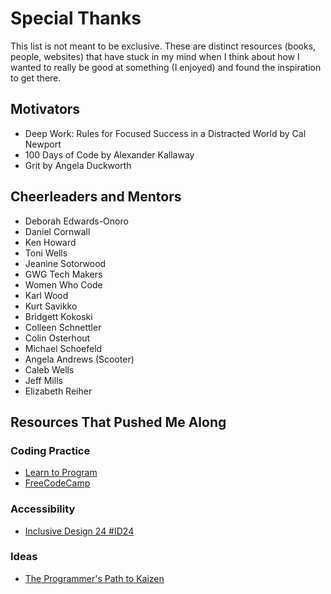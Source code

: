 # Special Thanks
This list is not meant to be exclusive. These are distinct resources (books, people, websites) that have stuck in my mind when I think about how I wanted to really be good at something (I enjoyed) and found the inspiration to get there.

## Motivators
- Deep Work: Rules for Focused Success in a Distracted World by Cal Newport
- 100 Days of Code by Alexander Kallaway
- Grit by Angela Duckworth

## Cheerleaders and Mentors
- Deborah Edwards-Onoro
- Daniel Cornwall
- Ken Howard
- Toni Wells
- Jeanine Sotorwood
- GWG Tech Makers
- Women Who Code
- Karl Wood
- Kurt Savikko
- Bridgett Kokoski
- Colleen Schnettler
- Colin Osterhout
- Michael Schoefeld
- Angela Andrews (Scooter)
- Caleb Wells
- Jeff Mills
- Elizabeth Reiher

## Resources That Pushed Me Along

### Coding Practice
- [Learn to Program](https://pine.fm/LearnToProgram)
- [FreeCodeCamp](https://www.freecodecamp.org)

### Accessibility
- [Inclusive Design 24 #ID24](https://www.inclusivedesign24.org)

### Ideas
- [The Programmer's Path to Kaizen](https://simpleprogrammer.com/kaizen-developers/)